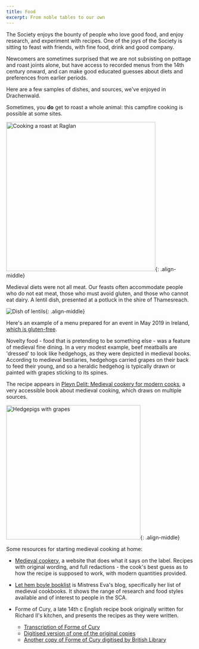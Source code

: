 ```yaml
---
title: Food
excerpt: From noble tables to our own
---
```


The Society enjoys the bounty of people who love good food, and enjoy research, and experiment with recipes. One of the joys of the Society is sitting to feast with friends, with fine food, drink and good company.

Newcomers are sometimes surprised that we are not subsisting on pottage and roast joints alone, but have access to recorded menus from the 14th century onward, and can make good educated guesses about diets and preferences from earlier periods. 

Here are a few samples of dishes, and sources, we've enjoyed in Drachenwald.

Sometimes, you __do__ get to roast a whole animal: this campfire cooking is possible at some sites.  

<img src="{{ site.baseurl }}{% link images/food/cooking-raglan-roast.jpg %}" width="400" alt="Cooking a roast at Raglan">{: .align-middle}

Medieval diets were not all meat. Our feasts often accommodate people who do not eat meat, those who must avoid gluten, and those who cannot eat dairy. A lentil dish, presented at a potluck in the shire of Thamesreach.  

<img src="{{ site.baseurl }}{% link images/food/pottage-lentils.jpg %}" alt="Dish of lentils">{: .align-middle}

Here's an example of a menu prepared for an event in May 2019 in Ireland, [which is gluten-free](https://duninmara.org/posts/2019/05/08/coronet-feast/).   

Novelty food - food that is pretending to be something else - was a feature of medieval fine dining. In a very modest example, beef meatballs are 'dressed' to look like hedgehogs, as they were depicted in medieval books. According to medieval bestiaries, hedgehogs carried grapes on their back to feed their young, and so a heraldic hedgehog is typically drawn or painted with grapes sticking to its spines.  

The recipe appears in [Pleyn Delit: Medieval cookery for modern cooks](https://www.amazon.co.uk/Pleyn-Delit-Medieval-Cookery-Modern/dp/0802076327), a very accessible book about medieval cooking, which draws on multiple sources.   

<img src="{{ site.baseurl }}{% link images/food/hedgepigs-with-grapes.jpg %}" width="360" alt="Hedgepigs with grapes">{: .align-middle}

Some resources for starting medieval cooking at home:

* [Medieval cookery](http://medievalcookery.com/), a website that does what it says on the label. Recipes with original wording, and full redactions - the cook's best guess as to how the recipe is supposed to work, with modern quantities provided.

* [Let hem boyle booklist](https://lethemboyle.com/about/books/) is Mistress Eva's blog, specifically her list of medieval cookbooks. It shows the range of research and food styles available and of interest to people in the SCA. 

* Forme of Cury, a late 14th c English recipe book originally written for Richard II's kitchen, and presents the recipes as they were written.
  * [Transcription of Forme of Cury](http://www.pbm.com/~lindahl/foc/)
  * [Digitised version of one of the original copies](https://www.library.manchester.ac.uk/inthebigynnyng/manuscript/ms7/)
  * [Another copy of Forme of Cury digitised by British Library](http://www.bl.uk/manuscripts/Viewer.aspx?ref=add_ms_5016_fs001r#) 
